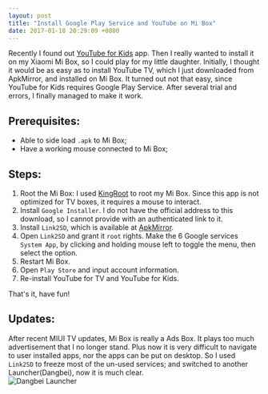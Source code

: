 ```yaml
---
layout: post
title: "Install Google Play Service and YouTube on Mi Box"
date: 2017-01-18 20:29:09 +0800
---
```

Recently I found out [YouTube for Kids](https://kids.youtube.com) app. Then I really wanted to install it on my Xiaomi Mi Box, so I could play for my little daughter. Initially, I thought it would be as easy as to install YouTube TV, which I just downloaded from ApkMirror, and installed on Mi Box. It turned out not that easy, since YouTube for Kids requires Google Play Service. After several trial and errors, I finally managed to make it work.  
## Prerequisites:
* Able to side load `.apk` to Mi Box;
* Have a working mouse connected to Mi Box;

## Steps:
1. Root the Mi Box: I used [KingRoot](https://kingroot.net) to root my Mi Box. Since this app is not optimized for TV boxes, it requires a mouse to interact.
1. Install `Google Installer`. I do not have the official address to this download, so I cannot provide with an authenticated link to it.
1. Install `Link2SD`, which is available at [ApkMirror](http://www.apkmirror.com/apk/bulent-akpinar/link2sd/). 
1. Open `Link2SD` and grant it `root` rights. Make the 6 Google services `System App`, by clicking and holding mouse left to toggle the menu, then select the option.  
1. Restart Mi Box.
1. Open `Play Store` and input account information.
1. Re-install YouTube for TV and YouTube for Kids. 

That's it, have fun!

## Updates:  
After recent MIUI TV updates, Mi Box is really a Ads Box. It plays too much advertisement that I no longer stand. Plus now it is very difficult to navigate to user installed apps, nor the apps can be put on desktop. So I used `Link2SD` to freeze most of the un-used services; and switched to another Launcher(Dangbei), now it is much clear.  
![Dangbei Launcher](https://lh3.googleusercontent.com/DEZxJocSyq5XVr0_XvuwNJaurtKLmSr1xeWesHiOREYZI1o-LxQOGxm2vQfcxZ7xJzSqnsvf5Eb6teWaxbHqkER89HTpVEtPk67U6gjvbfifciol1i8QV01FLrW9It-MZET8UQ)